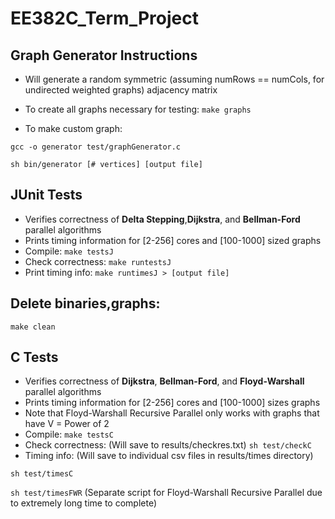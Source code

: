 # EE382C_Term_Project
## Graph Generator Instructions
- Will generate a random symmetric (assuming numRows == numCols, for undirected weighted graphs) adjacency matrix
- To create all graphs necessary for testing:
`make graphs`

- To make custom graph:

`gcc -o generator test/graphGenerator.c`

`sh bin/generator [# vertices] [output file]`

## JUnit Tests
- Verifies correctness of **Delta Stepping**,**Dijkstra**, and **Bellman-Ford** parallel algorithms
- Prints timing information for [2-256] cores and [100-1000] sized graphs
- Compile:
`make testsJ`
- Check correctness:
`make runtestsJ` 
- Print timing info:
`make runtimesJ > [output file]`

## Delete binaries,graphs:
`make clean`

## C Tests
- Verifies correctness of **Dijkstra**, **Bellman-Ford**, and **Floyd-Warshall** parallel algorithms
- Prints timing information for [2-256] cores and [100-1000] sizes graphs
- Note that Floyd-Warshall Recursive Parallel only works with graphs that have V = Power of 2
- Compile:
`make testsC`
- Check correctness: (Will save to results/checkres.txt)
`sh test/checkC`
- Timing info: (Will save to individual csv files in results/times directory)

`sh test/timesC`

`sh test/timesFWR` (Separate script for Floyd-Warshall Recursive Parallel due to extremely long time to complete)

